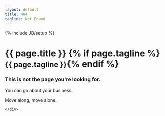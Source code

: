 ```yaml
---
layout: default
title: 404
tagline: Not Found
---
```

{% include JB/setup %}

<div class="wrapper">
  <div class="container">
    <div class="content">

<div class="page-header-wrapper">
        <div class="page-header">
                <h1>{{ page.title }} {% if page.tagline %} <small>{{ page.tagline }}</small>{% endif %}</h1>
        </div>
</div>

<h3>This is not the page you're looking for.</h3>
<p>
You can go about your business.
</p>
<p>
Move along, move alone.
</p>

    </div>
  </div> <!-- /container -->
</div>
